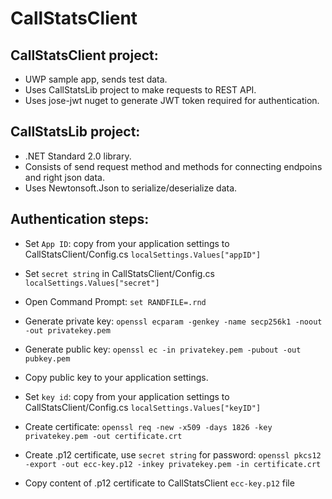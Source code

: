 # CallStatsClient 

## CallStatsClient project:

* UWP sample app, sends test data.
* Uses CallStatsLib project to make requests to REST API. 
* Uses jose-jwt nuget to generate JWT token required for authentication.

## CallStatsLib project:

* .NET Standard 2.0 library. 
* Consists of send request method and methods for connecting endpoins and right json data.
* Uses Newtonsoft.Json to serialize/deserialize data.

## Authentication steps:

* Set `App ID`: copy from your application settings to CallStatsClient/Config.cs 
`localSettings.Values["appID"]`

* Set `secret string` in CallStatsClient/Config.cs 
`localSettings.Values["secret"]`

* Open Command Prompt: 
`set RANDFILE=.rnd` 

* Generate private key: 
`openssl ecparam -genkey -name secp256k1 -noout -out privatekey.pem`

* Generate public key: 
`openssl ec -in privatekey.pem -pubout -out pubkey.pem`

* Copy public key to your application settings.

* Set `key id`: copy from your application settings to CallStatsClient/Config.cs 
`localSettings.Values["keyID"]` 

* Create certificate: 
`openssl req -new -x509 -days 1826 -key privatekey.pem -out certificate.crt`

* Create .p12 certificate, use `secret string` for password: 
`openssl pkcs12 -export -out ecc-key.p12 -inkey privatekey.pem -in certificate.crt`

* Copy content of .p12 certificate to CallStatsClient `ecc-key.p12` file

